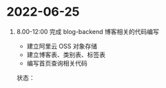 # 2022-06-25

1. 8.00-12:00 完成 blog-backend 博客相关的代码编写
    - 建立阿里云 OSS 对象存储
    - 建立博客表、类别表、标签表
    - 编写首页查询相关代码

    状态：